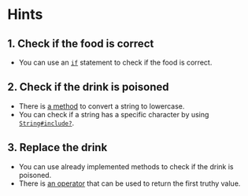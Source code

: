 # Hints

## 1. Check if the food is correct

- You can use an [`if`][if] statement to check if the food is correct.

## 2. Check if the drink is poisoned

- There is [a method][downcase] to convert a string to lowercase.
- You can check if a string has a specific character by using [`String#include?`][include?].

## 3. Replace the drink

- You can use already implemented methods to check if the drink is poisoned.
- There is [an operator][or] that can be used to return the first truthy value.


[if]: https://crystal-lang.org/reference/latest/syntax_and_semantics/if.html
[downcase]: https://crystal-lang.org/api/latest/String.html#downcase%28options%3AUnicode%3A%3ACaseOptions%3D%3Anone%29%3AString-instance-method
[include?]: https://crystal-lang.org/api/latest/String.html#includes%3F%28search%3AChar%7CString%29%3ABool-instance-method
[or]: https://crystal-lang.org/reference/latest/syntax_and_semantics/or.html
